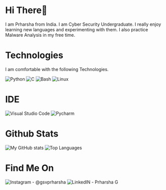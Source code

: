 # Hi There👋
I am Prharsha from India. I am Cyber Security Undergraduate. I really enjoy learning new languages and experimenting with them. I also practice Malware Analysis in my free time. 

# Technologies
I am comfortable with the following Technologies.

![Python](https://img.shields.io/badge/Python-FFD43B?style=for-the-badge&logo=python&logoColor=darkgreen)
![C](https://img.shields.io/badge/C-00599C?style=for-the-badge&logo=c&logoColor=white)
![Bash](https://img.shields.io/badge/Shell_Script-121011?style=for-the-badge&logo=gnu-bash&logoColor=white) 
![Linux](https://img.shields.io/badge/Linux-FCC624?style=for-the-badge&logo=linux&logoColor=black) 

# IDE
![Visual Studio Code](https://img.shields.io/badge/Visual_Studio_Code-0078D4?style=for-the-badge&logo=visual%20studio%20code&logoColor=white) 
![Pycharm](https://img.shields.io/badge/pycharm-143?style=for-the-badge&logo=pycharm&logoColor=black&color=black&labelColor=green)

# Github Stats
![My GitHub stats](https://github-readme-stats.vercel.app/api?username=gsvprharsha&show_icons=true&theme=radical) ![Top Languages](https://github-readme-stats.vercel.app/api/top-langs/?username=gsvprharsha&layout=compact)

# Find Me On
![Instagram](https://img.shields.io/badge/Instagram-E4405F?style=for-the-badge&logo=instagram&logoColor=white) - @gsvprharsha
![LinkedIN](https://img.shields.io/badge/LinkedIn-0077B5?style=for-the-badge&logo=linkedin&logoColor=white) - Prharsha G
